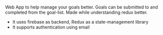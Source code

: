 Web App to help manage your goals better. Goals can be submitted to and completed from 
the goal-list. Made while understanding redux better.
- It uses firebase as backend, Redux as a state-management library
- It supports authentication using email
